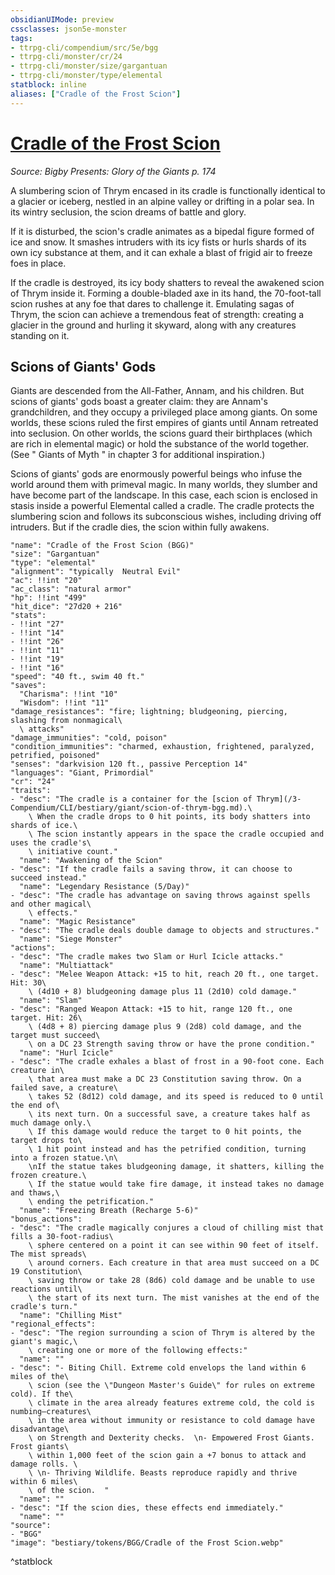 ```yaml
---
obsidianUIMode: preview
cssclasses: json5e-monster
tags:
- ttrpg-cli/compendium/src/5e/bgg
- ttrpg-cli/monster/cr/24
- ttrpg-cli/monster/size/gargantuan
- ttrpg-cli/monster/type/elemental
statblock: inline
aliases: ["Cradle of the Frost Scion"]
---
```

# [Cradle of the Frost Scion](3-Compendium\CLI\bestiary\elemental/cradle-of-the-frost-scion-bgg.md)
*Source: Bigby Presents: Glory of the Giants p. 174*  

A slumbering scion of Thrym encased in its cradle is functionally identical to a glacier or iceberg, nestled in an alpine valley or drifting in a polar sea. In its wintry seclusion, the scion dreams of battle and glory.

If it is disturbed, the scion's cradle animates as a bipedal figure formed of ice and snow. It smashes intruders with its icy fists or hurls shards of its own icy substance at them, and it can exhale a blast of frigid air to freeze foes in place.

If the cradle is destroyed, its icy body shatters to reveal the awakened scion of Thrym inside it. Forming a double-bladed axe in its hand, the 70-foot-tall scion rushes at any foe that dares to challenge it. Emulating sagas of Thrym, the scion can achieve a tremendous feat of strength: creating a glacier in the ground and hurling it skyward, along with any creatures standing on it.

## Scions of Giants' Gods

Giants are descended from the All-Father, Annam, and his children. But scions of giants' gods boast a greater claim: they are Annam's grandchildren, and they occupy a privileged place among giants. On some worlds, these scions ruled the first empires of giants until Annam retreated into seclusion. On other worlds, the scions guard their birthplaces (which are rich in elemental magic) or hold the substance of the world together. (See " Giants of Myth " in chapter 3 for additional inspiration.)

Scions of giants' gods are enormously powerful beings who infuse the world around them with primeval magic. In many worlds, they slumber and have become part of the landscape. In this case, each scion is enclosed in stasis inside a powerful Elemental called a cradle. The cradle protects the slumbering scion and follows its subconscious wishes, including driving off intruders. But if the cradle dies, the scion within fully awakens.

```statblock
"name": "Cradle of the Frost Scion (BGG)"
"size": "Gargantuan"
"type": "elemental"
"alignment": "typically  Neutral Evil"
"ac": !!int "20"
"ac_class": "natural armor"
"hp": !!int "499"
"hit_dice": "27d20 + 216"
"stats":
- !!int "27"
- !!int "14"
- !!int "26"
- !!int "11"
- !!int "19"
- !!int "16"
"speed": "40 ft., swim 40 ft."
"saves":
  "Charisma": !!int "10"
  "Wisdom": !!int "11"
"damage_resistances": "fire; lightning; bludgeoning, piercing, slashing from nonmagical\
  \ attacks"
"damage_immunities": "cold, poison"
"condition_immunities": "charmed, exhaustion, frightened, paralyzed, petrified, poisoned"
"senses": "darkvision 120 ft., passive Perception 14"
"languages": "Giant, Primordial"
"cr": "24"
"traits":
- "desc": "The cradle is a container for the [scion of Thrym](/3-Compendium/CLI/bestiary/giant/scion-of-thrym-bgg.md).\
    \ When the cradle drops to 0 hit points, its body shatters into shards of ice.\
    \ The scion instantly appears in the space the cradle occupied and uses the cradle's\
    \ initiative count."
  "name": "Awakening of the Scion"
- "desc": "If the cradle fails a saving throw, it can choose to succeed instead."
  "name": "Legendary Resistance (5/Day)"
- "desc": "The cradle has advantage on saving throws against spells and other magical\
    \ effects."
  "name": "Magic Resistance"
- "desc": "The cradle deals double damage to objects and structures."
  "name": "Siege Monster"
"actions":
- "desc": "The cradle makes two Slam or Hurl Icicle attacks."
  "name": "Multiattack"
- "desc": "Melee Weapon Attack: +15 to hit, reach 20 ft., one target. Hit: 30\
    \ (4d10 + 8) bludgeoning damage plus 11 (2d10) cold damage."
  "name": "Slam"
- "desc": "Ranged Weapon Attack: +15 to hit, range 120 ft., one target. Hit: 26\
    \ (4d8 + 8) piercing damage plus 9 (2d8) cold damage, and the target must succeed\
    \ on a DC 23 Strength saving throw or have the prone condition."
  "name": "Hurl Icicle"
- "desc": "The cradle exhales a blast of frost in a 90-foot cone. Each creature in\
    \ that area must make a DC 23 Constitution saving throw. On a failed save, a creature\
    \ takes 52 (8d12) cold damage, and its speed is reduced to 0 until the end of\
    \ its next turn. On a successful save, a creature takes half as much damage only.\
    \ If this damage would reduce the target to 0 hit points, the target drops to\
    \ 1 hit point instead and has the petrified condition, turning into a frozen statue.\n\
    \nIf the statue takes bludgeoning damage, it shatters, killing the frozen creature.\
    \ If the statue would take fire damage, it instead takes no damage and thaws,\
    \ ending the petrification."
  "name": "Freezing Breath (Recharge 5-6)"
"bonus_actions":
- "desc": "The cradle magically conjures a cloud of chilling mist that fills a 30-foot-radius\
    \ sphere centered on a point it can see within 90 feet of itself. The mist spreads\
    \ around corners. Each creature in that area must succeed on a DC 19 Constitution\
    \ saving throw or take 28 (8d6) cold damage and be unable to use reactions until\
    \ the start of its next turn. The mist vanishes at the end of the cradle's turn."
  "name": "Chilling Mist"
"regional_effects":
- "desc": "The region surrounding a scion of Thrym is altered by the giant's magic,\
    \ creating one or more of the following effects:"
  "name": ""
- "desc": "- Biting Chill. Extreme cold envelops the land within 6 miles of the\
    \ scion (see the \"Dungeon Master's Guide\" for rules on extreme cold). If the\
    \ climate in the area already features extreme cold, the cold is numbing—creatures\
    \ in the area without immunity or resistance to cold damage have disadvantage\
    \ on Strength and Dexterity checks.  \n- Empowered Frost Giants. Frost giants\
    \ within 1,000 feet of the scion gain a +7 bonus to attack and damage rolls. \
    \ \n- Thriving Wildlife. Beasts reproduce rapidly and thrive within 6 miles\
    \ of the scion.  "
  "name": ""
- "desc": "If the scion dies, these effects end immediately."
  "name": ""
"source":
- "BGG"
"image": "bestiary/tokens/BGG/Cradle of the Frost Scion.webp"
```
^statblock